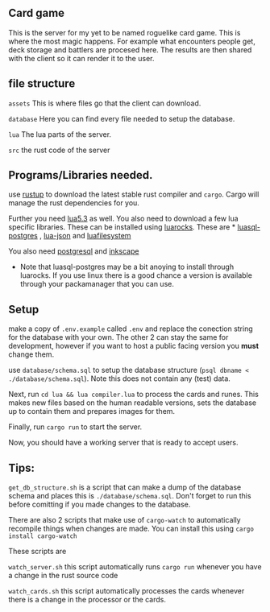 ## Card game
This is the server for my yet to be named roguelike card game. This is where the most magic happens. For example what encounters people get, deck storage and battlers are procesed here. The results are then shared with the client so it can render it to the user.


## file structure

`assets` This is where files go that the client can download.

`database` Here you can find every file needed to setup the database.

`lua` The lua parts of the server.

`src` the rust code of the server


## Programs/Libraries needed.

use [rustup](https://www.rust-lang.org/tools/install) to download the latest stable rust compiler and `cargo`. Cargo will manage the rust dependencies for you.

Further you need [lua5.3](https://www.lua.org/start.html) as well. You also need to download a few lua specific libraries. These can be installed using [luarocks](https://luarocks.org/). These are * [luasql-postgres](https://luarocks.org/modules/tomasguisasola/luasql-postgres) , [lua-json](https://luarocks.org/modules/jiyinyiyong/json-lua) and [luafilesystem](https://luarocks.org/modules/hisham/luafilesystem)

You also need [postgresql](https://www.postgresql.org/download/) and [inkscape](https://inkscape.org/)

* Note that luasql-postgres may be a bit anoying to install through luarocks. If you use linux there is a good chance a version is available through your packamanager that you can use.

## Setup

make a copy of `.env.example` called `.env` and replace the conection string for the database with your own. The other 2 can stay the same for development, however if you want to host a public facing version you **must** change them.

use `database/schema.sql` to setup the database structure (`psql dbname < ./database/schema.sql`). Note this does not contain any (test) data.

Next, run `cd lua && lua compiler.lua` to process the cards and runes. This makes new files based on the human readable versions, sets the database up to contain them and prepares images for them.

Finally, run `cargo run` to start the server.

Now, you should have a working server that is ready to accept users.

## Tips:
`get_db_structure.sh` is a script that can make a dump of the database schema and places this is `./database/schema.sql`. Don't forget to run this before comitting if you made changes to the database.

There are also 2 scripts that make use of `cargo-watch` to automatically recompile things when changes are made. You can install this using `cargo install cargo-watch`

These scripts are

`watch_server.sh` this script automatically runs `cargo run` whenever you have a change in the rust source code

`watch_cards.sh` this script automatically processes the cards whenever there is a change in the processor or the cards.
